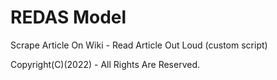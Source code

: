 # REDAS Model

Scrape Article On Wiki - Read Article Out Loud (custom script)

Copyright(C)(2022) - All Rights Are Reserved.
